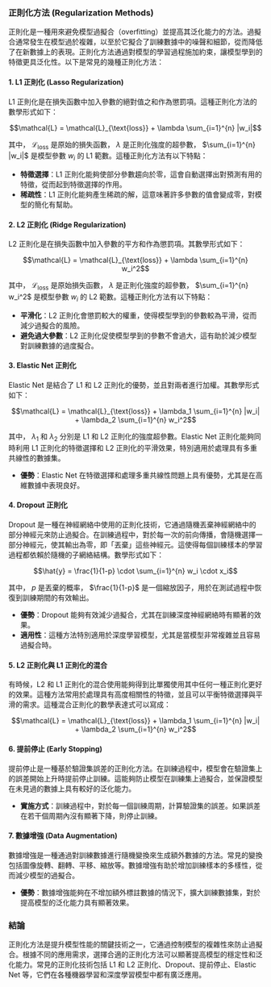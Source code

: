 ### 正則化方法 (Regularization Methods)

正則化是一種用來避免模型過擬合（overfitting）並提高其泛化能力的方法。過擬合通常發生在模型過於複雜，以至於它擬合了訓練數據中的噪聲和細節，從而降低了在新數據上的表現。正則化方法通過對模型的學習過程施加約束，讓模型學到的特徵更具泛化性。以下是常見的幾種正則化方法：

#### 1. L1 正則化 (Lasso Regularization)
L1 正則化是在損失函數中加入參數的絕對值之和作為懲罰項。這種正則化方法的數學形式如下：

$$\mathcal{L} = \mathcal{L}_{\text{loss}} + \lambda \sum_{i=1}^{n} |w_i|$$

其中， $`\mathcal{L}_{\text{loss}}`$  是原始的損失函數， $`\lambda`$  是正則化強度的超參數， $`\sum_{i=1}^{n} |w_i|`$  是模型參數  $`w_i`$  的 L1 範數。這種正則化方法有以下特點：

- **特徵選擇**：L1 正則化能夠使部分參數趨向於零，這會自動選擇出對預測有用的特徵，從而起到特徵選擇的作用。
- **稀疏性**：L1 正則化能夠產生稀疏的解，這意味著許多參數的值會變成零，對模型的簡化有幫助。

#### 2. L2 正則化 (Ridge Regularization)
L2 正則化是在損失函數中加入參數的平方和作為懲罰項。其數學形式如下：

$$\mathcal{L} = \mathcal{L}_{\text{loss}} + \lambda \sum_{i=1}^{n} w_i^2$$

其中， $`\mathcal{L}_{\text{loss}}`$  是原始損失函數， $`\lambda`$  是正則化強度的超參數， $`\sum_{i=1}^{n} w_i^2`$  是模型參數  $`w_i`$  的 L2 範數。這種正則化方法有以下特點：

- **平滑化**：L2 正則化會懲罰較大的權重，使得模型學到的參數較為平滑，從而減少過擬合的風險。
- **避免過大參數**：L2 正則化促使模型學到的參數不會過大，這有助於減少模型對訓練數據的過度擬合。

#### 3. Elastic Net 正則化
Elastic Net 是結合了 L1 和 L2 正則化的優勢，並且對兩者進行加權。其數學形式如下：

$$\mathcal{L} = \mathcal{L}_{\text{loss}} + \lambda_1 \sum_{i=1}^{n} |w_i| + \lambda_2 \sum_{i=1}^{n} w_i^2$$

其中， $`\lambda_1`$  和  $`\lambda_2`$  分別是 L1 和 L2 正則化的強度超參數。Elastic Net 正則化能夠同時利用 L1 正則化的特徵選擇和 L2 正則化的平滑效果，特別適用於處理具有多重共線性的數據集。

- **優勢**：Elastic Net 在特徵選擇和處理多重共線性問題上具有優勢，尤其是在高維數據中表現良好。

#### 4. Dropout 正則化
Dropout 是一種在神經網絡中使用的正則化技術，它通過隨機丟棄神經網絡中的部分神經元來防止過擬合。在訓練過程中，對於每一次的前向傳播，會隨機選擇一部分神經元，使其輸出為零，即「丟棄」這些神經元。這使得每個訓練樣本的學習過程都依賴於隨機的子網絡結構。數學形式如下：

$$\hat{y} = \frac{1}{1-p} \cdot \sum_{i=1}^{n} w_i \cdot x_i$$

其中， $`p`$  是丟棄的概率， $`\frac{1}{1-p}`$  是一個縮放因子，用於在測試過程中恢復到訓練期間的有效輸出。

- **優勢**：Dropout 能夠有效減少過擬合，尤其在訓練深度神經網絡時有顯著的效果。
- **適用性**：這種方法特別適用於深度學習模型，尤其是當模型非常複雜並且容易過擬合時。

#### 5. L2 正則化與 L1 正則化的混合
有時候，L2 和 L1 正則化的混合使用能夠得到比單獨使用其中任何一種正則化更好的效果。這種方法常用於處理具有高度相關性的特徵，並且可以平衡特徵選擇與平滑的需求。這種混合正則化的數學表達式可以寫成：

$$\mathcal{L} = \mathcal{L}_{\text{loss}} + \lambda_1 \sum_{i=1}^{n} |w_i| + \lambda_2 \sum_{i=1}^{n} w_i^2$$

#### 6. 提前停止 (Early Stopping)
提前停止是一種基於驗證集誤差的正則化方法。在訓練過程中，模型會在驗證集上的誤差開始上升時提前停止訓練。這能夠防止模型在訓練集上過擬合，並保證模型在未見過的數據上具有較好的泛化能力。

- **實施方式**：訓練過程中，對於每一個訓練周期，計算驗證集的誤差。如果誤差在若干個周期內沒有顯著下降，則停止訓練。

#### 7. 數據增強 (Data Augmentation)
數據增強是一種通過對訓練數據進行隨機變換來生成額外數據的方法。常見的變換包括圖像旋轉、翻轉、平移、縮放等。數據增強有助於增加訓練樣本的多樣性，從而減少模型的過擬合。

- **優勢**：數據增強能夠在不增加額外標註數據的情況下，擴大訓練數據集，對於提高模型的泛化能力具有顯著效果。

### 結論
正則化方法是提升模型性能的關鍵技術之一，它通過控制模型的複雜性來防止過擬合。根據不同的應用需求，選擇合適的正則化方法可以顯著提高模型的穩定性和泛化能力。常見的正則化技術包括 L1 和 L2 正則化、Dropout、提前停止、Elastic Net 等，它們在各種機器學習和深度學習模型中都有廣泛應用。